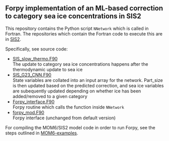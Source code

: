 ## Forpy implementation of an ML-based correction to category sea ice concentrations in SIS2

This repository contains the Python script `NNetwork` which is called in Fortran. The repositories which contain the Fortran code to execute this are in [SIS2](https://github.com/William-gregory/SIS2/tree/forpy_dev/src).

Specifically, see source code:

- [SIS_slow_thermo.F90](https://github.com/William-gregory/SIS2/tree/forpy_dev/src/SIS_slow_thermo.F90) \
  The update to category sea ice concentrations happens after the thermodynamic update to sea ice
- [SIS_G23_CNN.F90](https://github.com/William-gregory/SIS2/tree/forpy_dev/src/SIS_G23_CNN.F90) \
  State variables are collated into an input array for the network. Part_size is then updated based on the predicted correction, and sea ice variables are subequently updated
  depending on whether ice has been added/removed to a given category
- [Forpy_interface.F90](https://github.com/William-gregory/SIS2/tree/forpy_dev/src/Forpy_interface.F90) \
  Forpy routine which calls the function inside `NNetwork`
- [forpy_mod.F90](https://github.com/William-gregory/SIS2/tree/forpy_dev/src/forpy_mod.F90) \
  Forpy interface (unchanged from default version)

For compiling the MOM6/SIS2 model code in order to run Forpy, see the steps outlined in [MOM6-examples](https://github.com/William-gregory/MOM6-examples/blob/forpy_dev/COMPILE_MOM6SIS2.sh).
